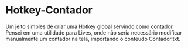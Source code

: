 # Hotkey-Contador
Um jeito simples de criar uma Hotkey global servindo como contador.
Pensei em uma utilidade para Lives, onde não seria necessário modificar manualmente um contador na tela, importando o conteudo Contador.txt.

